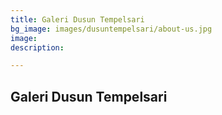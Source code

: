 ```yaml
---
title: Galeri Dusun Tempelsari
bg_image: images/dusuntempelsari/about-us.jpg
image: 
description: 

---
```

## Galeri Dusun Tempelsari